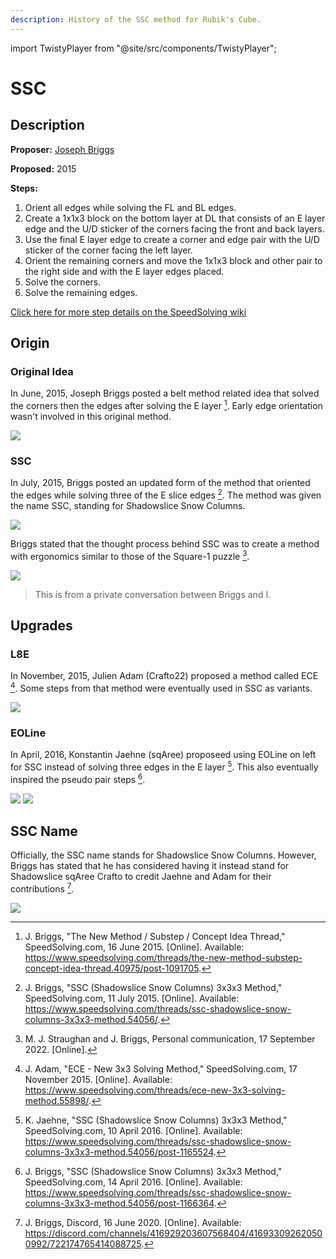 ```yaml
---
description: History of the SSC method for Rubik's Cube.
---
```


import TwistyPlayer from "@site/src/components/TwistyPlayer";

# SSC

<TwistyPlayer
alg="x2 R2 D R2 D R2 D U' R2 U' R2 R' D2 U"
experimentalStickeringMaskOrbits="EDGES:??-?--??---,CORNERS:I--III-I,CENTERS:------"
controlPanel="none"
/>

## Description

**Proposer:** [Joseph Briggs](CubingContributors/MethodDevelopers.md#briggs-joseph-shadowslice)

**Proposed:** 2015

**Steps:**

1. Orient all edges while solving the FL and BL edges.
2. Create a 1x1x3 block on the bottom layer at DL that consists of an E layer edge and the U/D sticker of the corners facing the front and back layers.
3. Use the final E layer edge to create a corner and edge pair with the U/D sticker of the corner facing the left layer.
4. Orient the remaining corners and move the 1x1x3 block and other pair to the right side and with the E layer edges placed.
5. Solve the corners.
6. Solve the remaining edges.

[Click here for more step details on the SpeedSolving wiki](https://www.speedsolving.com/wiki/index.php/SSC)

## Origin

### Original Idea

In June, 2015, Joseph Briggs posted a belt method related idea that solved the corners then the edges after solving the E layer [^briggs-2015-1]. Early edge orientation wasn't involved in this original method.

![](img/SSC/OriginalIdea.png)

### SSC

In July, 2015, Briggs posted an updated form of the method that oriented the edges while solving three of the E slice edges [^briggs-2015-2]. The method was given the name SSC, standing for Shadowslice Snow Columns.

![](img/SSC/SSC1.png)

Briggs stated that the thought process behind SSC was to create a method with ergonomics similar to those of the Square-1 puzzle [^straughan-briggs-2022].

![](img/SSC/ThoughtProcess.png)

> This is from a private conversation between Briggs and I.

## Upgrades

### L8E

In November, 2015, Julien Adam (Crafto22) proposed a method called ECE [^adam-2015]. Some steps from that method were eventually used in SSC as variants.

![](img/SSC/ECE.png)

### EOLine

In April, 2016, Konstantin Jaehne (sqAree) proposeed using EOLine on left for SSC instead of solving three edges in the E layer [^jaehne-2016]. This also eventually inspired the pseudo pair steps [^briggs-2016].

![](img/SSC/EOLine.png)
![](img/SSC/FinalSteps.png)

## SSC Name

Officially, the SSC name stands for Shadowslice Snow Columns. However, Briggs has stated that he has considered having it instead stand for Shadowslice sqAree Crafto to credit Jaehne and Adam for their contributions [^briggs-2020].

![](img/SSC/SSCAcronym.png)

[^briggs-2015-1]: J. Briggs, "The New Method / Substep / Concept Idea Thread," SpeedSolving.com, 16 June 2015. [Online]. Available: https://www.speedsolving.com/threads/the-new-method-substep-concept-idea-thread.40975/post-1091705.

[^briggs-2015-2]: J. Briggs, "SSC (Shadowslice Snow Columns) 3x3x3 Method," SpeedSolving.com, 11 July 2015. [Online]. Available: https://www.speedsolving.com/threads/ssc-shadowslice-snow-columns-3x3x3-method.54056/.

[^straughan-briggs-2022]: M. J. Straughan and J. Briggs, Personal communication, 17 September 2022. [Online].

[^adam-2015]: J. Adam, "ECE - New 3x3 Solving Method," SpeedSolving.com, 17 November 2015. [Online]. Available: https://www.speedsolving.com/threads/ece-new-3x3-solving-method.55898/.

[^jaehne-2016]: K. Jaehne, "SSC (Shadowslice Snow Columns) 3x3x3 Method," SpeedSolving.com, 10 April 2016. [Online]. Available: https://www.speedsolving.com/threads/ssc-shadowslice-snow-columns-3x3x3-method.54056/post-1165524.

[^briggs-2016]: J. Briggs, "SSC (Shadowslice Snow Columns) 3x3x3 Method," SpeedSolving.com, 14 April 2016. [Online]. Available: https://www.speedsolving.com/threads/ssc-shadowslice-snow-columns-3x3x3-method.54056/post-1166364.

[^briggs-2020]: J. Briggs, Discord, 16 June 2020. [Online]. Available: https://discord.com/channels/416929203607568404/416933092620500992/722174765414088725.
